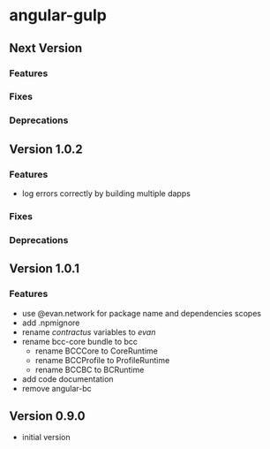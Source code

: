 # angular-gulp

## Next Version
### Features
### Fixes
### Deprecations

## Version 1.0.2
### Features
- log errors correctly by building multiple dapps

### Fixes
### Deprecations

## Version 1.0.1
### Features
- use @evan.network for package name and dependencies scopes
- add .npmignore
- rename *contractus* variables to *evan*
- rename bcc-core bundle to bcc
  - rename BCCCore to CoreRuntime
  - rename BCCProfile to ProfileRuntime
  - rename BCCBC to BCRuntime
- add code documentation
- remove angular-bc

## Version 0.9.0
- initial version